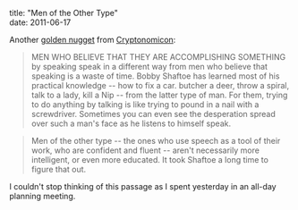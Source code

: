 title: "Men of the Other Type"  
date: 2011-06-17

Another [golden nugget][gbk] from [Cryptonomicon][cry]:

  > MEN WHO BELIEVE THAT THEY ARE ACCOMPLISHING SOMETHING
  > by speaking speak in a different way from men who believe that
  > speaking is a waste of time. Bobby Shaftoe has learned most of
  > his practical knowledge -- how to fix a car. butcher a deer, throw a spiral,
  > talk to a lady, kill a Nip -- from the latter type of man. For them, trying to
  > do anything by talking is like trying to pound in a nail with a screwdriver.
  > Sometimes you can even see the desperation spread over such a man's
  > face as he listens to himself speak.

  > Men of the other type -- the ones who use speech as a tool of their
  > work, who are confident and fluent -- aren't necessarily more intelligent,
  > or even more educated. It took Shaftoe a long time to figure that out.

I couldn't stop thinking of this passage as I spent yesterday in an all-day planning meeting.

  [cry]: http://en.wikipedia.org/wiki/Cryptonomicon
  [gbk]: http://books.google.com/books?id=FUha9wJrSXMC&lpg=PA649&ots=tFHbMuquXk&pg=PA372#v=onepage&q&f=false
